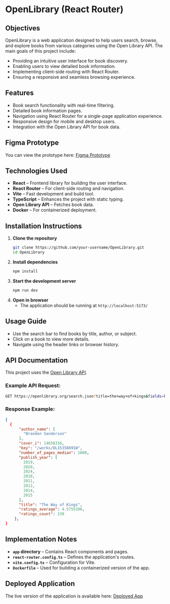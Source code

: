 # OpenLibrary (React Router)

## Objectives
OpenLibrary is a web application designed to help users search, browse, and explore books from various categories using the Open Library API. The main goals of this project include:
- Providing an intuitive user interface for book discovery.
- Enabling users to view detailed book information.
- Implementing client-side routing with React Router.
- Ensuring a responsive and seamless browsing experience.

## Features
- Book search functionality with real-time filtering.
- Detailed book information pages.
- Navigation using React Router for a single-page application experience.
- Responsive design for mobile and desktop users.
- Integration with the Open Library API for book data.

## Figma Prototype
You can view the prototype here: [Figma Prototype](#)

## Technologies Used
- **React** – Frontend library for building the user interface.
- **React Router** – For client-side routing and navigation.
- **Vite** – Fast development and build tool.
- **TypeScript** – Enhances the project with static typing.
- **Open Library API** – Fetches book data.
- **Docker** – For containerized deployment.

## Installation Instructions
1. **Clone the repository**
   ```sh
   git clone https://github.com/your-username/OpenLibrary.git
   cd OpenLibrary
   ```
2. **Install dependencies**
   ```sh
   npm install
   ```
3. **Start the development server**
   ```sh
   npm run dev
   ```
4. **Open in browser**
   - The application should be running at `http://localhost:5173/`

## Usage Guide
- Use the search bar to find books by title, author, or subject.
- Click on a book to view more details.
- Navigate using the header links or browser history.

## API Documentation
This project uses the [Open Library API](https://openlibrary.org/developers/api).
### Example API Request:
```sh
GET https://openlibrary.org/search.json?title=the+way+of+kings&fields=key,title,author_name,publish_year,ratings_average,ratings_count,cover_i,number_of_pages_median&language=eng
```
### Response Example:
```json
{
  {
      "author_name": [
        "Brandon Sanderson"
      ],
      "cover_i": 14658316,
      "key": "/works/OL15358691W",
      "number_of_pages_median": 1008,
      "publish_year": [
        2019,
        2020,
        2024,
        2010,
        2011,
        2012,
        2014,
        2015
      ],
      "title": "The Way of Kings",
      "ratings_average": 4.5755396,
      "ratings_count": 139
    },
}
```

## Implementation Notes
- **`app` directory** – Contains React components and pages.
- **`react-router.config.ts`** – Defines the application's routes.
- **`vite.config.ts`** – Configuration for Vite.
- **`Dockerfile`** – Used for building a containerized version of the app.

## Deployed Application
The live version of the application is available here: [Deployed App](https://openlibrary-reactrouter.vercel.app/)

